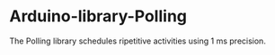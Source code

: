 # Arduino-library-Polling
The Polling library schedules ripetitive activities using 1 ms precision.
